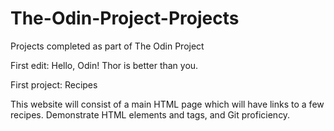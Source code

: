 # The-Odin-Project-Projects

Projects completed as part of The Odin Project

First edit: Hello, Odin! Thor is better than you.

First project: Recipes

This website will consist of a main HTML page which will have links to a few recipes. Demonstrate HTML elements and tags, and Git proficiency.
